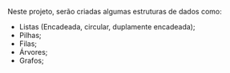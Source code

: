 Neste projeto, serão criadas algumas estruturas de dados como:
<ul>
  <li>Listas (Encadeada, circular, duplamente encadeada);</li>
  <li>Pilhas;</li>
  <li>Filas;</li>
  <li>Árvores;</li>
  <li>Grafos;</li>
</ul>
